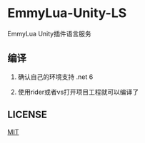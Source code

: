 # EmmyLua-Unity-LS

EmmyLua Unity插件语言服务

## 编译

1. 确认自己的环境支持 .net 6

2. 使用rider或者vs打开项目工程就可以编译了

## LICENSE

[MIT](LICENSE)

